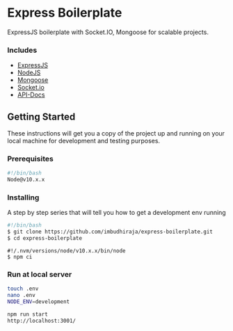 # Express Boilerplate

ExpressJS boilerplate with Socket.IO, Mongoose for scalable projects.

### Includes

- [ExpressJS](https://expressjs.com)
- [NodeJS](https://nodejs.org/en/)
- [Mongoose](http://mongoosejs.com/docs/guide.html)
- [Socket.io](https://socket.io/docs)
- [API-Docs](http://apidocjs.com)

## Getting Started

These instructions will get you a copy of the project up and running on your local machine for development and testing purposes.

### Prerequisites

```bash
#!/bin/bash
Node@v10.x.x
```

### Installing

A step by step series that will tell you how to get a development env running

```bash
#!/bin/bash
$ git clone https://github.com/imbudhiraja/express-boilerplate.git
$ cd express-boilerplate
```

```node
#!/.nvm/versions/node/v10.x.x/bin/node
$ npm ci
```

### Run at local server

```bash
touch .env
nano .env
NODE_ENV=development

npm run start
http://localhost:3001/
```
